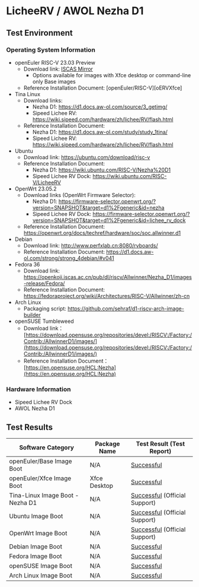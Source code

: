 # LicheeRV / AWOL Nezha D1

## Test Environment

### Operating System Information

- openEuler RISC-V 23.03 Preview
  - Download link: [ISCAS Mirror][oERVDL]
    - Options available for images with Xfce desktop or command-line only Base images
  - Reference Installation Document: [openEuler/RISC-V][oERVXfce]
- Tina Linux
  - Download links:
    - Nezha D1: https://d1.docs.aw-ol.com/source/3_getimg/
    - Sipeed Lichee RV: https://wiki.sipeed.com/hardware/zh/lichee/RV/flash.html
  - Reference Installation Document:
    - Nezha D1: https://d1.docs.aw-ol.com/study/study_1tina/
    - Sipeed Lichee RV: https://wiki.sipeed.com/hardware/zh/lichee/RV/flash.html
- Ubuntu
  - Download link: https://ubuntu.com/download/risc-v
  - Reference Installation Document:
    - Nezha D1: https://wiki.ubuntu.com/RISC-V/Nezha%20D1
    - Sipeed Lichee RV Dock: https://wiki.ubuntu.com/RISC-V/LicheeRV
- OpenWrt 23.05.2
  - Download links (OpenWrt Firmware Selector):
    - Nezha D1: https://firmware-selector.openwrt.org/?version=SNAPSHOT&target=d1%2Fgeneric&id=nezha
    - Sipeed Lichee RV Dock: https://firmware-selector.openwrt.org/?version=SNAPSHOT&target=d1%2Fgeneric&id=lichee_rv_dock
  - Reference Installation Document: https://openwrt.org/docs/techref/hardware/soc/soc.allwinner.d1
- Debian
  - Download link: http://www.perfxlab.cn:8080/rvboards/
  - Reference Installation Document: https://d1.docs.aw-ol.com/strong/strong_4debian/#v041
- Fedora 36
  - Download link: https://openkoji.iscas.ac.cn/pub/dl/riscv/Allwinner/Nezha_D1/images-release/Fedora/
  - Reference Installation Document: https://fedoraproject.org/wiki/Architectures/RISC-V/Allwinner/zh-cn
- Arch Linux
  - Packaging script: https://github.com/sehraf/d1-riscv-arch-image-builder
- openSUSE Tumbleweed
  - Download link：[https://download.opensuse.org/repositories/devel:/RISCV:/Factory:/Contrib:/AllwinnerD1/images/](https://download.opensuse.org/repositories/devel:/RISCV:/Factory:/Contrib:/AllwinnerD1/images/)
  - Reference Installation Document：[https://en.opensuse.org/HCL:Nezha](https://en.opensuse.org/HCL:Nezha)

### Hardware Information

- Sipeed Lichee RV Dock
- AWOL Nezha D1

## Test Results

| Software Category                | Package Name | Test Result (Test Report)                  |
| -------------------------------- | ------------ | ------------------------------------------ |
| openEuler/Base Image Boot        | N/A          | [Successful][oERV]                         |
| openEuler/Xfce Image Boot        | Xfce Desktop | [Successful][oERV]                         |
| Tina-Linux Image Boot - Nezha D1 | N/A          | [Successful][TinaNezha] (Official Support) |
| Ubuntu Image Boot                | N/A          | [Successful][Ubuntu] (Official Support)    |
| OpenWrt Image Boot               | N/A          | [Successful][OpenWrt] (Official Support)   |
| Debian Image Boot                | N/A          | [Successful][Debian]                       |
| Fedora Image Boot                | N/A          | [Successful][Fedora]                       |
| openSUSE Image Boot              | N/A          | [Successful][openSUSE]                     |
| Arch Linux Image Boot            | N/A          | [Successful][Arch]                         |

[oERVDL]: https://mirror.iscas.ac.cn/openeuler-sig-riscv/openEuler-RISC-V/preview/openEuler-23.03-V1-riscv64/D1/
[oERV]: ./openEuler/README.md
[TinaNezha]: ./TinaLinux/README.md
[Ubuntu]: ./Ubuntu/README.md
[OpenWrt]: ./OpenWrt/README.md
[Debian]: ./Debian/README.md
[Fedora]: ./Fedora/README.md
[openSUSE]: ./openSUSE/README.md
[Arch]: ./ArchLinux/README.md
